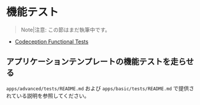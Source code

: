 機能テスト
==========

> Note|注意: この節はまだ執筆中です。

- [Codeception Functional Tests](http://codeception.com/docs/04-FunctionalTests)

アプリケーションテンプレートの機能テストを走らせる
--------------------------------------------------

`apps/advanced/tests/README.md` および `apps/basic/tests/README.md` で提供されている説明を参照してください。
